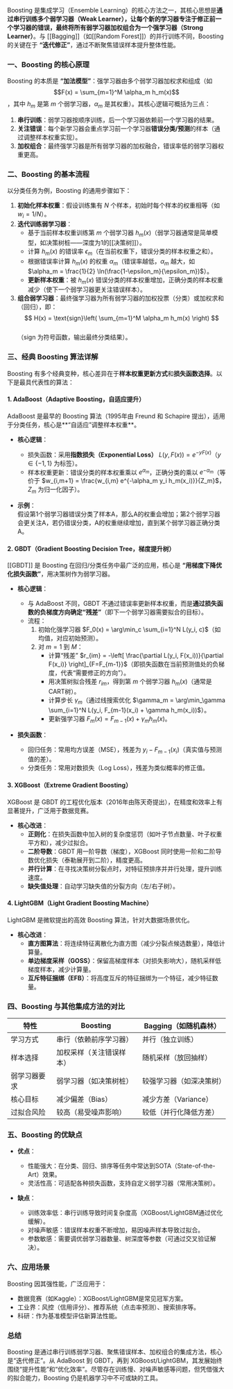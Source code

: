 Boosting 是集成学习（Ensemble Learning）的核心方法之一，其核心思想是**通过串行训练多个弱学习器（Weak Learner），让每个新的学习器专注于修正前一个学习器的错误，最终将所有弱学习器加权组合为一个强学习器（Strong Learner）**。与 [[Bagging]]（如[[Random Forest]]）的并行训练不同，Boosting 的关键在于 **“迭代修正”**，通过不断聚焦错误样本提升整体性能。


### **一、Boosting 的核心原理**
Boosting 的本质是 **“加法模型”**：强学习器由多个弱学习器加权求和组成（如 $$F(x) = \sum_{m=1}^M \alpha_m h_m(x)$$，其中 $h_m$ 是第 $m$ 个弱学习器，$\alpha_m$ 是其权重）。其核心逻辑可概括为三点：

1. **串行训练**：弱学习器按顺序训练，后一个学习器依赖前一个学习器的结果。  
2. **关注错误**：每个新学习器会重点学习前一个学习器**错误分类/预测**的样本（通过调整样本权重实现）。  
3. **加权组合**：最终强学习器是所有弱学习器的加权融合，错误率低的弱学习器权重更高。  


### **二、Boosting 的基本流程**
以分类任务为例，Boosting 的通用步骤如下：  
1. **初始化样本权重**：假设训练集有 $N$ 个样本，初始时每个样本的权重相等（如 $w_i = 1/N$）。  
2. **迭代训练弱学习器**：  
   - 基于当前样本权重训练第 $m$ 个弱学习器 $h_m(x)$（弱学习器通常是简单模型，如决策树桩——深度为1的[[决策树]]）。  
   - 计算 $h_m(x)$ 的错误率 $\epsilon_m$（在当前权重下，错误分类的样本权重之和）。  
   - 根据错误率计算 $h_m(x)$ 的权重 $\alpha_m$（错误率越低，$\alpha_m$ 越大，如 $\alpha_m = \frac{1}{2} \ln(\frac{1-\epsilon_m}{\epsilon_m})$）。  
   - **更新样本权重**：被 $h_m(x)$ 错误分类的样本权重增加，正确分类的样本权重减少（使下一个弱学习器更关注错误样本）。  
1. **组合弱学习器**：最终强学习器为所有弱学习器的加权投票（分类）或加权求和（回归），即：  
   $$
   H(x) = \text{sign}\left( \sum_{m=1}^M \alpha_m h_m(x) \right)
   $$  
   （$\text{sign}$ 为符号函数，输出最终分类结果）。  


### **三、经典 Boosting 算法详解**
Boosting 有多个经典变种，核心差异在于**样本权重更新方式**和**损失函数选择**。以下是最具代表性的算法：


#### **1. AdaBoost（Adaptive Boosting，自适应提升）**
AdaBoost 是最早的 Boosting 算法（1995年由 Freund 和 Schapire 提出），适用于分类任务，核心是**“自适应”调整样本权重**。

- **核心逻辑**：  
  - 损失函数：采用**指数损失（Exponential Loss）** $L(y, F(x)) = e^{-yF(x)}$（$y \in \{-1, 1\}$ 为标签）。  
  - 样本权重更新：错误分类的样本权重乘以 $e^{\alpha_m}$，正确分类的乘以 $e^{-\alpha_m}$（等价于 $w_{i,m+1} = \frac{w_{i,m} e^{-\alpha_m y_i h_m(x_i)}}{Z_m}$，$Z_m$ 为归一化因子）。  

- **示例**：  
  假设第1个弱学习器错误分类了样本A，那么A的权重会增加；第2个弱学习器会更关注A，若仍错误分类，A的权重继续增加，直到某个弱学习器正确分类A。  


#### **2. GBDT（Gradient Boosting Decision Tree，梯度提升树）**
[[GBDT]] 是 Boosting 在回归/分类任务中最广泛的应用，核心是 **“用梯度下降优化损失函数”**，用决策树作为弱学习器。

- **核心逻辑**：  
  - 与 AdaBoost 不同，GBDT 不通过错误率更新样本权重，而是**通过损失函数的负梯度方向确定“残差”**（即下一个弱学习器需要拟合的目标）。  
  - 流程：  
    1. 初始化强学习器 $F_0(x) = \arg\min_c \sum_{i=1}^N L(y_i, c)$（如均值，对应初始预测）。  
    2. 对 $m=1$ 到 $M$：  
       - 计算“残差” $r_{im} = -\left[ \frac{\partial L(y_i, F(x_i))}{\partial F(x_i)} \right]_{F=F_{m-1}}$（即损失函数在当前预测值处的负梯度，代表“需要修正的方向”）。  
       - 用决策树拟合残差 $r_{im}$，得到第 $m$ 个弱学习器 $h_m(x)$（通常是CART树）。  
       - 计算步长 $\gamma_m$（通过线搜索优化 $\gamma_m = \arg\min_\gamma \sum_{i=1}^N L(y_i, F_{m-1}(x_i) + \gamma h_m(x_i))$）。  
       - 更新强学习器 $F_m(x) = F_{m-1}(x) + \gamma_m h_m(x)$。  

- **损失函数**：  
  - 回归任务：常用均方误差（MSE），残差为 $y_i - F_{m-1}(x_i)$（真实值与预测值的差）。  
  - 分类任务：常用对数损失（Log Loss），残差为类似概率的修正值。  


#### **3. XGBoost（Extreme Gradient Boosting）**
XGBoost 是 GBDT 的工程优化版本（2016年由陈天奇提出），在精度和效率上有显著提升，广泛用于数据竞赛。

- **核心改进**：  
  - **正则化**：在损失函数中加入树的复杂度惩罚（如叶子节点数量、叶子权重平方和），减少过拟合。  
  - **二阶导数**：GBDT 用一阶导数（梯度），XGBoost 同时使用一阶和二阶导数优化损失（泰勒展开到二阶），精度更高。  
  - **并行计算**：在寻找决策树分裂点时，对特征预排序并并行处理，提升训练速度。  
  - **缺失值处理**：自动学习缺失值的分裂方向（左/右子树）。  


#### **4. LightGBM（Light Gradient Boosting Machine）**
LightGBM 是微软提出的高效 Boosting 算法，针对大数据场景优化。

- **核心改进**：  
  - **直方图算法**：将连续特征离散化为直方图（减少分裂点候选数量），降低计算量。  
  - **单边梯度采样（GOSS）**：保留高梯度样本（对损失影响大），随机采样低梯度样本，减少计算量。  
  - **互斥特征捆绑（EFB）**：将高度互斥的特征捆绑为一个特征，减少特征数量。  


### **四、Boosting 与其他集成方法的对比**
| 特性         | Boosting                  | Bagging（如随机森林）     |
|--------------|---------------------------|---------------------------|
| 学习方式     | 串行（依赖前序学习器）    | 并行（独立训练）          |
| 样本选择     | 加权采样（关注错误样本）  | 随机采样（放回抽样）      |
| 弱学习器要求 | 弱学习器（如决策树桩）    | 较强学习器（如深决策树）  |
| 核心目标     | 减少偏差（Bias）          | 减少方差（Variance）      |
| 过拟合风险   | 较高（易受噪声影响）      | 较低（并行化降低方差）    |


### **五、Boosting 的优缺点**
- **优点**：  
  - 性能强大：在分类、回归、排序等任务中常达到SOTA（State-of-the-Art）效果。  
  - 灵活性高：可适配各种损失函数，支持自定义弱学习器（常用决策树）。  

- **缺点**：  
  - 训练效率低：串行训练导致时间复杂度高（XGBoost/LightGBM通过优化缓解）。  
  - 对噪声敏感：错误样本权重不断增加，易因噪声样本导致过拟合。  
  - 参数敏感：需要调优弱学习器数量、树深度等参数（可通过交叉验证解决）。  


### **六、应用场景**
Boosting 因其强性能，广泛应用于：  
- 数据竞赛（如Kaggle）：XGBoost/LightGBM是常见冠军方案。  
- 工业界：风控（信用评分）、推荐系统（点击率预测）、搜索排序等。  
- 科研：作为基准模型评估新算法性能。  


### **总结**
Boosting 是通过串行训练弱学习器、聚焦错误样本、加权组合的集成方法，核心是“迭代修正”。从 AdaBoost 到 GBDT，再到 XGBoost/LightGBM，其发展始终围绕“提升性能”和“优化效率”。尽管存在训练慢、对噪声敏感等问题，但凭借强大的拟合能力，Boosting 仍是机器学习中不可或缺的工具。